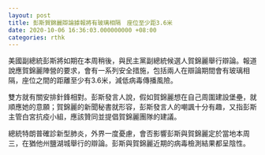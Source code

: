 ```yaml
---
layout: post
title: 彭斯賀錦麗辯論據報將有玻璃相隔　座位至少距3.6米
date: 2020-10-06 16:36:03.000000000 +08:00
categories: rthk
---
```


美國副總統彭斯將如期在本周稍後，與民主黨副總統候選人賀錦麗舉行辯論。報道說應賀錦麗陣營的要求，會有一系列安全措施，包括兩人在辯論期間會有玻璃相隔，座位之間的距離至少有3.6米，減低病毒傳播風險。

雙方就有關安排針鋒相對。彭斯發言人說，假如賀錦麗想在自己周圍建設堡壘，就順應她的意願；賀錦麗的新聞秘書就形容，彭斯發言人的嘲諷十分有趣，又指彭斯主管白宮抗疫小組，應該贊同並提倡賀錦麗團隊的建議。

總統特朗普確診新型肺炎，外界一度憂慮，會否影響彭斯與賀錦麗定於當地本周三，在猶他州鹽湖城舉行的辯論。彭斯與賀錦麗近期的病毒檢測結果都呈陰性。
